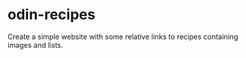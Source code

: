 # odin-recipes

Create a simple website with some relative links to recipes containing images and lists.
